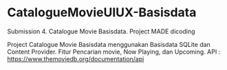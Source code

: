 # CatalogueMovieUIUX-Basisdata
Submission 4. Catalogue Movie Basisdata. Project MADE dicoding

Project Catalogue Movie Basisdata menggunakan Basisdata SQLite dan Content Provider. 
Fitur Pencarian movie, Now Playing, dan Upcoming.
API : https://www.themoviedb.org/documentation/api
